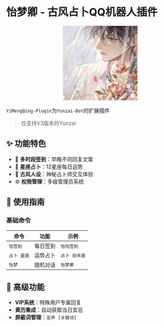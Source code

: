 # 怡梦卿 - 古风占卜QQ机器人插件

<div align="center">
  <img src=".\resources\images\icon.png" width="200">
</div>

`YiMengQing-Plugin`为`Yunzai-Bot`的扩展插件
> 仅支持V3版本的Yunzai

## ✨ 功能特色

- 🌙 **多时段签到**：早晚不同回复文案
- 🔮 **星座占卜**：12星座每日运势
- 🎎 **古风人设**：神秘占卜师交互体验
- ⚙️ **权限管理**：多级管理员系统

## 📖 使用指南

### 基础命令
| 命令 | 功能 | 示例 |
|------|------|------|
| `怡签到` | 每日签到 | `怡怡签到` |
| `占卜 星座` | 运势占卜 | `占卜 白羊座` |
| `怡梦` | 随机对话 | `怡梦卿` |

## 🌟 高级功能

- **VIP系统**：特殊用户专属回复
- **黄历集成**：自动获取当日宜忌
- **屏蔽词管理**：`定声 [关键词]`